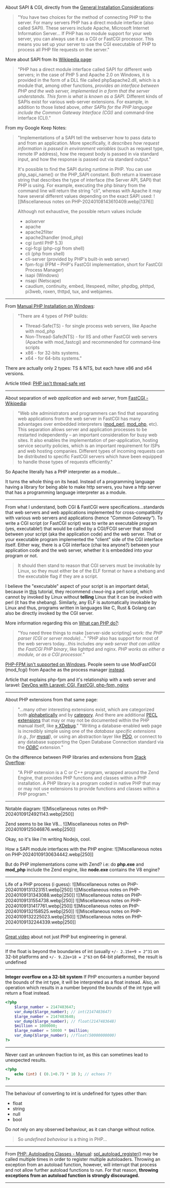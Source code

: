 About SAPI & CGI, directly from the [General Installation Considerations](https://www.php.net/manual/en/install.general.php):
>"You have two choices for the method of connecting PHP to the server. For many servers PHP has a direct module interface (also called SAPI). These servers include Apache, Microsoft Internet Information Server... 
>If PHP has no module support for your web server, you can always use it as a CGI or FastCGI processor. This means you set up your server to use the CGI executable of PHP to process all PHP file requests on the server."

More about SAPI from its [Wikipedia page](https://en.m.wikipedia.org/wiki/Server_application_programming_interface):
>"PHP has a direct module interface called SAPI for different web servers; in the case of PHP 5 and Apache 2.0 on Windows, it is provided in the form of a DLL file called php5apache2.dll, which is a module that, among other functions, *provides an interface between PHP and the web server, implemented in a form that the server understands. This form is what is known as a SAPI.*
>Different kinds of SAPIs exist for various web-server extensions. For example, in addition to those listed above, *other SAPIs for the PHP language include the Common Gateway Interface (CGI)* and command-line interface (CLI)."

From my Google Keep Notes:
> "Implementations of a SAPI tell the webserver how to pass data to and from an application. More specifically, it *describes how request information is passed in environment variables* (such as request type, remote IP address), how the request body is passed in via standard input, and how the response is passed out via standard output."
>
> It's possible to find the SAPI during runtime in PHP. You can use php_sapi_name() or the PHP_SAPI constant. Both return a lowercase string that describes the type of interface (the Server API, SAPI) that PHP is using. For example, executing the php binary from the command line will return the string "cli", whereas with Apache it may have several different values depending on the exact SAPI used:
>![[Miscellaneous notes on PHP-20240108143610409.webp|1376]]
>
>Although not exhaustive, the possible return values include  
> - aolserver  
> - apache  
> - apache2filter  
> - apache2handler (mod_php)  
> - cgi (until PHP 5.3)  
> - cgi-fcgi (php-cgi from shell)  
> - cli (php from shell)  
> - cli-server (provided by PHP's built-in web server)  
> - fpm-fcgi (FPM – PHP's FastCGI implementation, short for FastCGI Process Manager)  
> - isapi (Windows)  
> - nsapi (Netscape)  
> - caudium, continuity, embed, litespeed, milter, phpdbg, phttpd, pi3web, roxen, thttpd, tux, and webjames.

---

From [Manual PHP Installation on Windows](https://www.php.net/manual/en/install.windows.manual.php):
> "There are 4 types of PHP builds:
> 	- Thread-Safe(TS) - for single process web servers, like Apache with mod_php
> 	- Non-Thread-Safe(NTS) - for IIS and other FastCGI web servers (Apache with mod_fastcgi) and recommended for command-line scripts
> 	- x86 - for 32-bits systems.
> 	- x64 - for 64-bits systems."

There are actually only 2 types: TS & NTS, but each have x86 and x64 versions.

Article titled: [PHP isn't thread-safe yet](https://neosmart.net/blog/dont-believe-the-lies-php-isnt-thread-safe-yet/)

---

About separation of *web application* and *web server*, from [FastCGI - Wikipedia](https://en.wikipedia.org/wiki/FastCGI):
>"Web site administrators and programmers can find that separating web applications from the web server in FastCGI has many advantages over embedded interpreters ([mod_perl](https://en.wikipedia.org/wiki/Mod_perl "Mod perl"), [mod_php](https://en.wikipedia.org/wiki/Mod_php "Mod php"), etc). This separation allows server and application processes to be restarted independently – an important consideration for busy web sites. It also enables the implementation of per-application, hosting service security policies, which is an important requirement for ISPs and web hosting companies. Different types of incoming requests can be distributed to specific FastCGI servers which have been equipped to handle those types of requests efficiently."

So Apache literally has a PHP interpreter as a module...

It turns the whole thing on its head. Instead of a programming language having a library for being able to make http servers, you have a http server that has a programming language interpreter as a module.

---

From what I understand, both CGI & FastCGI were specifications...standards that web servers and web applications implemented for cross-compatibility with various web servers and applications (hence *"Common Gateway"*). To write a CGI script (or FastCGI script) was to write an executable program (yes, executable!) that would be called by a CGI/FCGI server that stood between your script (aka the application code) and the web server. That or your executable program implemented the "client" side of the CGI interface itself. Either way, there is a CGI interface (chai tea anyone?) between your application code and the web server, whether it is embedded into your program or not.

> It should then stand to reason that CGI servers must be invokable by Linux, so they must either be of the ELF format or have a shebang and the executable flag if they are a script.

I believe the "executable" aspect of your script is an important detail, because in [this](file:///C:/Users/farha/Documents/Dev%20Learning%20Resources/How%20CGI%20Scripting%20Works/index.html#:~:text=chmod%20755%20simplest.pl) tutorial, they recommend `chmod`-ing a perl script, which cannot by invoked by Linux without **telling** Linux that it can be invoked with perl (it has the shebang). Similarly, any ELF is automatically invokable by Linux and thus, programs written in languages like C, Rust & Golang can also be directly invoked by the CGI server.

More information regarding this on [What can PHP do?](https://www.php.net/manual/en/intro-whatcando.php):
> "You need three things to make \[server-side scripting] work: *the PHP parser (CGI or server module)*..."
> "PHP also has support for most of the web servers today...this includes *any web server that can utilize the FastCGI PHP binary*, like lighttpd and nginx. *PHP works as either a module, or as a CGI processor.*"

[PHP-FPM isn't supported on Windows](https://stackoverflow.com/questions/4539670/php-fpm-for-windows/10640722#10640722). People seem to use ModFastCGI (mod_fcgi) from Apache as the process manager [instead](https://stackoverflow.com/a/6737136).

Article that explains php-fpm and it's relationship with a web server and laravel: [DevOps with Laravel: CGI, FastCGI, php-fpm, nginx](https://martinjoo.dev/cgi-fastcgi-php-fpm-nginx-and-laravel)

---

About PHP extensions from that same page:
> "...many other interesting extensions exist, which are categorized both [alphabetically](https://www.php.net/manual/en/extensions.php) and by [category](https://www.php.net/manual/en/funcref.php). And there are additional [PECL extensions](https://www.php.net/manual/en/install.pecl.intro.php) that may or may not be documented within the PHP manual itself, like [» XDebug](http://xdebug.org/)."
> "Writing a database-enabled web page is incredibly simple using one of the *database specific extensions (e.g., for [mysql](https://www.php.net/manual/en/book.mysqli.php))*, or using an abstraction layer like [PDO](https://www.php.net/manual/en/book.pdo.php), or connect to any database supporting the Open Database Connection standard via the *[ODBC](https://www.php.net/manual/en/book.uodbc.php) extension.*"

On the difference between PHP libraries and extensions from [Stack Overflow](https://stackoverflow.com/questions/4960450/php-extension-vs-library-and-can-it-be-converted):
> "A PHP extension is a C or C++ program, wrapped around the Zend Engine, that provides PHP functions and classes within a PHP installation.
> A PHP library is a program coded in native PHP that may or may not use extensions to provide functions and classes within a PHP program."

---

Notable diagram:
![[Miscellaneous notes on PHP-20240109124921143.webp|250]]

Zend seems to be like V8...
![[Miscellaneous notes on PHP-20240109125046876.webp|250]]

Okay, so it's like i'm writing Nodejs, cool.

How a SAPI module interfaces with the PHP engine:
![[Miscellaneous notes on PHP-20240109130634442.webp|250]]

But do PHP implementations come with Zend? i.e: do **php.exe** and **mod_php** include the Zend engine, like **node.exe** contains the V8 engine?

---

Life of a PHP process (i guess):
![[Miscellaneous notes on PHP-20240109131323151.webp|250]]
![[Miscellaneous notes on PHP-20240109131343088.webp|250]]
![[Miscellaneous notes on PHP-20240109131554738.webp|250]]
![[Miscellaneous notes on PHP-20240109131417761.webp|250]]
![[Miscellaneous notes on PHP-20240109132158525.webp|250]]
![[Miscellaneous notes on PHP-20240109132225023.webp|250]]
![[Miscellaneous notes on PHP-20240109132244339.webp|250]]

---

[Great video](https://youtu.be/Qa_xVjTiOUw?si=6CyT3kFzluy8b7Hj) about not just PHP but engineering in general.

---

If the float is beyond the boundaries of int (usually `+/- 2.15e+9 = 2^31` on 32-bit platforms and `+/- 9.22e+18 = 2^63` on 64-bit platforms), the result is undefined

---

**Integer overflow on a 32-bit system**
If PHP encounters a number beyond the bounds of the int type, it will be interpreted as a float instead. Also, an operation which results in a number beyond the bounds of the int type will return a float instead.
```php
<?php
	$large_number = 2147483647;
	var_dump($large_number); // int(2147483647)
	$large_number = 2147483648;
	var_dump($large_number); // float(2147483648)     
	$million = 1000000;
	$large_number = 50000 * $million;
	var_dump($large_number); //float(50000000000)   
?>
```

---
Never cast an unknown fraction to int, as this can sometimes lead to unexpected results.
```php
<?php
	echo (int) ( (0.1+0.7) * 10 ); // echoes 7!   
?>
```

---
The behaviour of converting to int is undefined for types other than:
- float
- string
- null
- bool

Do _not_ rely on any observed behaviour, as it can change without notice.

> So *undefined behaviour* is a thing in PHP...

---

From [PHP: Autoloading Classes - Manual](https://www.php.net/manual/en/language.oop5.autoload.php):
[spl_autoload_register()](https://www.php.net/manual/en/function.spl-autoload-register.php) may be called multiple times in order to register multiple autoloaders. Throwing an exception from an autoload function, however, will interrupt that process and not allow further autoload functions to run. For that reason, **throwing exceptions from an autoload function is strongly discouraged.**

---
